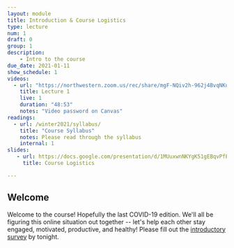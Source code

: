 ```yaml
---
layout: module
title: Introduction & Course Logistics
type: lecture
num: 1
draft: 0
group: 1
description:
    - Intro to the course
due_date: 2021-01-11
show_schedule: 1
videos:
  - url: "https://northwestern.zoom.us/rec/share/mgF-NQiv2h-962j4BvqNKuXoZwV-z6vumyzPdK0O8YIqyVBzQfvu1ZfrYYZ5rPNM.yRZzKgOOfqVEQ_2z?startTime=1610391496000"
    title: Lecture 1
    live: 1
    duration: "48:53"
    notes: "Video password on Canvas"
readings:
  - url: /winter2021/syllabus/
    title: "Course Syllabus"
    notes: Please read through the syllabus
    internal: 1
slides:
   - url: https://docs.google.com/presentation/d/1MUuxwnNKYgK51gEBqvPfE4LkEHmS42NekMokLc0Pqf8/edit?usp=sharing
     title: Course Logistics

---
```


## Welcome
Welcome to the course! Hopefully the last COVID-19 edition. We'll all be figuring this online situation out together -- let's help each other stay engaged, motivated, productive, and healthy! Please fill out the [introductory survey](https://forms.gle/DXivoQC1uqgUdZy77) by tonight.